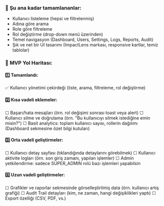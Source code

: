 ### 📍 **Şu ana kadar tamamlananlar:**
- Kullanıcı listeleme (hepsi ve filtrelenmiş)
- Adına göre arama
- Role göre filtreleme
- Rol değiştirme (drop-down menü üzerinden)
- Temel navigasyon (Dashboard, Users, Settings, Logs, Reports, Audit)
- Şık ve net bir UI tasarımı (ImpactLens markası, responsive kartlar, temiz tablolar)

### 🚀 **MVP Yol Haritası:**
#### 1️⃣ **Tamamlandı:**
✅ Kullanıcı yönetimi çekirdeği (liste, arama, filtreleme, rol değiştirme)

#### 2️⃣ **Kısa vadeli eklemeler:**
☐ Başarı/hata mesajları (örn. rol değişimi sonrası toast veya alert)
☐ Kullanıcı silme ve doğrulama (örn. "Bu kullanıcıyı silmek istediğine emin misin?")
☐ Basit analytics: toplam kullanıcı sayısı, rollerin dağılımı (Dashboard sekmesine özet bilgi kutuları)

#### 3️⃣ **Orta vadeli geliştirmeler:**
☐ Kullanıcı detay sayfası (tıklandığında detaylarını görebilmek)
☐ Kullanıcı aktivite logları (örn. son giriş zamanı, yapılan işlemler)
☐ Admin yetkilendirme: sadece SUPER_ADMIN rolü bazı işlemleri yapabilsin

#### 4️⃣ **Uzun vadeli geliştirmeler:**
☐ Grafikler ve raporlar sekmesinde görselleştirilmiş data (örn. kullanıcı artış grafiği)
☐ Audit Trail detayları (kim, ne zaman, hangi değişiklikleri yaptı)
☐ Export özelliği (CSV, PDF, vs.)